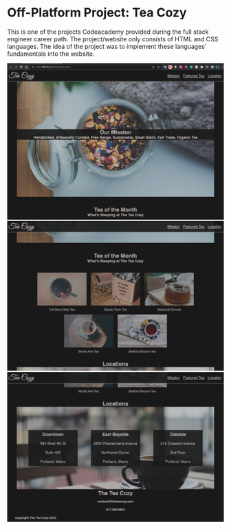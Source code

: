 # Off-Platform Project: Tea Cozy
This is one of the projects Codeacademy provided during the full stack engineer career path. The project/website only consists of HTML and CSS languages. The idea of the project was to implement these languages' fundamentals into the website.

<img src="website_screenshoots/1.png" width="700"/> 
<img src="website_screenshoots/2.png" width="700"/> 
<img src="website_screenshoots/3.png" width="700"/> 
